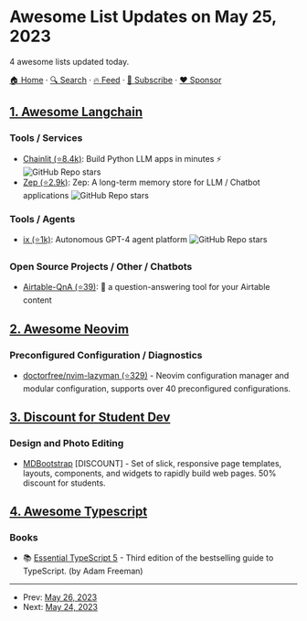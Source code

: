 # Awesome List Updates on May 25, 2023

4 awesome lists updated today.

[🏠 Home](/README.md) · [🔍 Search](https://www.trackawesomelist.com/search/) · [🔥 Feed](https://www.trackawesomelist.com/rss.xml) · [📮 Subscribe](https://trackawesomelist.us17.list-manage.com/subscribe?u=d2f0117aa829c83a63ec63c2f&id=36a103854c) · [❤️  Sponsor](https://github.com/sponsors/theowenyoung)



## [1. Awesome Langchain](/content/kyrolabs/awesome-langchain/README.md)

### Tools / Services

*   [Chainlit (⭐8.4k)](https://github.com/Chainlit/chainlit): Build Python LLM apps in minutes ⚡️ ![GitHub Repo stars](https://img.shields.io/github/stars/Chainlit/chainlit?style=social)
*   [Zep (⭐2.9k)](https://github.com/getzep/zep): Zep: A long-term memory store for LLM / Chatbot applications ![GitHub Repo stars](https://img.shields.io/github/stars/getzep/zep?style=social)

### Tools / Agents

*   [ix (⭐1k)](https://github.com/kreneskyp/ix): Autonomous GPT-4 agent platform ![GitHub Repo stars](https://img.shields.io/github/stars/kreneskyp/ix?style=social)

### Open Source Projects / Other / Chatbots

*   [Airtable-QnA (⭐39)](https://github.com/ikram-shah/airtable-qna): 🌟 a question-answering tool for your Airtable content

## [2. Awesome Neovim](/content/rockerBOO/awesome-neovim/README.md)

### Preconfigured Configuration / Diagnostics

*   [doctorfree/nvim-lazyman (⭐329)](https://github.com/doctorfree/nvim-lazyman) - Neovim configuration manager and modular configuration, supports over 40 preconfigured configurations.

## [3. Discount for Student Dev](/content/AchoArnold/discount-for-student-dev/README.md)

### Design and Photo Editing

*   [MDBootstrap](https://mdbootstrap.com/general/mdb-edu/) \[DISCOUNT] - Set of slick, responsive page templates, layouts, components, and widgets to rapidly build web pages. 50% discount for students.

## [4. Awesome Typescript](/content/dzharii/awesome-typescript/README.md)

### Books

*   :books: [Essential TypeScript 5](https://www.manning.com/books/essential-typescript-5) - Third edition of the bestselling guide to TypeScript. (by Adam Freeman)

---

- Prev: [May 26, 2023](/content/2023/05/26/README.md)
- Next: [May 24, 2023](/content/2023/05/24/README.md)